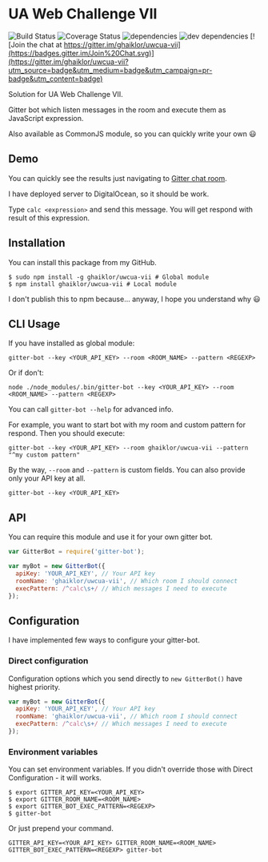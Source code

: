 # UA Web Challenge VII

![Build Status](https://img.shields.io/travis/ghaiklor/uwcua-vii/master.svg) ![Coverage Status](https://img.shields.io/coveralls/ghaiklor/uwcua-vii/master.svg) ![dependencies](https://img.shields.io/david/ghaiklor/uwcua-vii.svg) ![dev dependencies](https://img.shields.io/david/dev/ghaiklor/uwcua-vii.svg) [![Join the chat at https://gitter.im/ghaiklor/uwcua-vii](https://badges.gitter.im/Join%20Chat.svg)](https://gitter.im/ghaiklor/uwcua-vii?utm_source=badge&utm_medium=badge&utm_campaign=pr-badge&utm_content=badge)

Solution for UA Web Challenge VIІ.

Gitter bot which listen messages in the room and execute them as JavaScript expression.

Also available as CommonJS module, so you can quickly write your own :smiley:

## Demo

You can quickly see the results just navigating to [Gitter chat room](https://gitter.im/ghaiklor/uwcua-vii).

I have deployed server to DigitalOcean, so it should be work.

Type `calc <expression>` and send this message.
You will get respond with result of this expression.

## Installation

You can install this package from my GitHub.

```shell
$ sudo npm install -g ghaiklor/uwcua-vii # Global module
$ npm install ghaiklor/uwcua-vii # Local module
```

I don't publish this to npm because... anyway, I hope you understand why :smiley:

## CLI Usage

If you have installed as global module:

```shell
gitter-bot --key <YOUR_API_KEY> --room <ROOM_NAME> --pattern <REGEXP>
```

Or if don't:

```shell
node ./node_modules/.bin/gitter-bot --key <YOUR_API_KEY> --room <ROOM_NAME> --pattern <REGEXP>
```

You can call `gitter-bot --help` for advanced info.

For example, you want to start bot with my room and custom pattern for respond.
Then you should execute:

```shell
gitter-bot --key <YOUR_API_KEY> --room ghaiklor/uwcua-vii --pattern "^my custom pattern"
```

By the way, `--room` and `--pattern` is custom fields.
You can also provide only your API key at all.

```shell
gitter-bot --key <YOUR_API_KEY>
```

## API

You can require this module and use it for your own gitter bot.

```javascript
var GitterBot = require('gitter-bot');

var myBot = new GitterBot({
  apiKey: 'YOUR_API_KEY', // Your API key
  roomName: 'ghaiklor/uwcua-vii', // Which room I should connect
  execPattern: /^calc\s+/ // Which messages I need to execute
});
```

## Configuration

I have implemented few ways to configure your gitter-bot.

### Direct configuration

Configuration options which you send directly to `new GitterBot()` have highest priority.

```javascript
var myBot = new GitterBot({
  apiKey: 'YOUR_API_KEY', // Your API key
  roomName: 'ghaiklor/uwcua-vii', // Which room I should connect
  execPattern: /^calc\s+/ // Which messages I need to execute
});
```

### Environment variables

You can set environment variables.
If you didn't override those with Direct Configuration - it will works.

```shell
$ export GITTER_API_KEY=<YOUR_API_KEY>
$ export GITTER_ROOM_NAME=<ROOM_NAME>
$ export GITTER_BOT_EXEC_PATTERN=<REGEXP>
$ gitter-bot
```

Or just prepend your command.

```shell
GITTER_API_KEY=<YOUR_API_KEY> GITTER_ROOM_NAME=<ROOM_NAME> GITTER_BOT_EXEC_PATTERN=<REGEXP> gitter-bot
```
